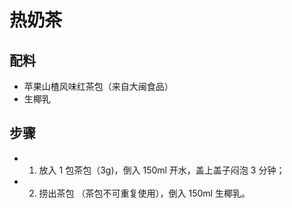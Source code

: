 # 热奶茶

## 配料
- 苹果山楂风味红茶包（来自大闽食品）
- 生椰乳

## 步骤
- 1. 放入 1 包茶包（3g)，倒入 150ml 开水，盖上盖子闷泡 3 分钟；
- 2. 捞出茶包 （茶包不可重复使用），倒入 150ml 生椰乳。